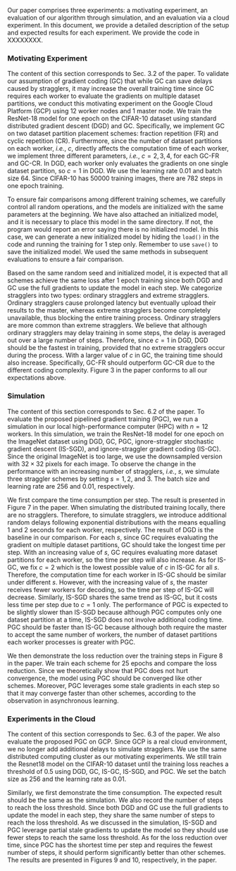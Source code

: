 Our paper comprises three experiments: a motivating experiment, an evaluation of our algorithm through simulation, and an evaluation via a cloud experiment. In this document, we provide a detailed description of the setup and expected results for each experiment. We provide the code in XXXXXXXX.

### Motivating Experiment

The content of this section corresponds to Sec. 3.2 of the paper. To validate our assumption of gradient coding (GC) that while GC can save delays caused by stragglers, it may increase the overall training time since GC requires each worker to evaluate the gradients on multiple dataset partitions, we conduct this motivating experiment on the Google Cloud Platform (GCP) using $12$ worker nodes and $1$ master node. We train the ResNet-18 model for one epoch on the CIFAR-10 dataset using standard distributed gradient descent (DGD) and GC. Specifically, we implement GC on two dataset partition placement schemes: fraction repetition (FR) and cyclic repetition (CR). Furthermore, since the number of dataset partitions on each worker, $\textit{i.e.}$, $c$, directly affects the computation time of each worker, we implement three different parameters, $\textit{i.e.}$, $c=2,3,4$, for each GC-FR and GC-CR. In DGD, each worker only evaluates the gradients on one single dataset partition, so $c=1$ in DGD. We use the learning rate $0.01$ and batch size $64$. Since CIFAR-10 has $50000$ training images, there are 782 steps in one epoch training.

To ensure fair comparisons among different training schemes, we carefully control all random operations, and the models are initialized with the same parameters at the beginning. We have also attached an initialized model, and it is necessary to place this model in the same directory. If not, the program would report an error saying there is no initialized model. In this case, we can generate a new initialized model by hiding the `load()` in the code and running the training for $1$ step only. Remember to use `save()` to save the initialized model. We used the same methods in subsequent evaluations to ensure a fair comparison.

Based on the same random seed and initialized model, it is expected that all schemes achieve the same loss after $1$ epoch training since both DGD and GC use the full gradients to update the model in each step. We categorize stragglers into two types: ordinary stragglers and extreme stragglers. Ordinary stragglers cause prolonged latency but eventually upload their results to the master, whereas extreme stragglers become completely unavailable, thus blocking the entire training process. Ordinary stragglers are more common than extreme stragglers. We believe that although ordinary stragglers may delay training in some steps, the delay is averaged out over a large number of steps. Therefore, since $c=1$ in DGD, DGD should be the fastest in training, provided that no extreme stragglers occur during the process. With a larger value of $c$ in GC, the training time should also increase. Specifically, GC-FR should outperform GC-CR due to the different coding complexity. Figure 3 in the paper conforms to all our expectations above. 

### Simulation

The content of this section corresponds to Sec. 6.2 of the paper. To evaluate the proposed pipelined gradient training (PGC), we run a simulation in our local high-performance computer (HPC) with $n=12$ workers. In this simulation, we train the ResNet-18 model for one epoch on the ImageNet dataset using DGD, GC, PGC, ignore-straggler stochastic gradient descent (IS-SGD), and ignore-straggler gradient coding (IS-GC). Since the original ImageNet is too large, we use the downsampled version with $32\times 32$ pixels for each image. To observe the change in the performance with an increasing number of stragglers, $\textit{i.e.}$, $s$, we simulate three straggler schemes by setting $s=1, 2$, and $3$. The batch size and learning rate are 256 and 0.01, respectively. 

We first compare the time consumption per step. The result is presented in Figure 7 in the paper. When simulating the distributed training locally, there are no stragglers. Therefore, to simulate stragglers, we introduce additional random delays following exponential distributions with the means equalling 1 and 2 seconds for each worker, respectively. The result of DGD is the baseline in our comparison. For each $s$, since GC requires evaluating the gradient on multiple dataset partitions, GC should take the longest time per step. With an increasing value of $s$, GC requires evaluating more dataset partitions for each worker, so the time per step will also increase. As for IS-GC, we fix $c=2$ which is the lowest possible value of $c$ in IS-GC for all $s$. Therefore, the computation time for each worker in IS-GC should be similar under different $s$. However, with the increasing value of $s$, the master receives fewer workers for decoding, so the time per step of IS-GC will decrease. Similarly, IS-SGD shares the same trend as IS-GC, but it costs less time per step due to $c=1$ only. The performance of PGC is expected to be slightly slower than IS-SGD because although PGC computes only one dataset partition at a time, IS-SGD does not involve additional coding time. PGC should be faster than IS-GC because although both require the master to accept the same number of workers, the number of dataset partitions each worker processes is greater with PGC.

We then demonstrate the loss reduction over the training steps in Figure 8 in the paper. We train each scheme for 25 epochs and compare the loss reduction. Since we theoretically show that PGC does not hurt convergence, the model using PGC should be converged like other schemes. Moreover, PGC leverages some stale gradients in each step so that it may converge faster than other schemes, according to the observation in asynchronous learning.

### Experiments in the Cloud

The content of this section corresponds to Sec. 6.3 of the paper. We also evaluate the proposed PGC on GCP. Since GCP is a real cloud environment, we no longer add additional delays to simulate stragglers. We use the same distributed computing cluster as our motivating experiments. We still train the Resnet18 model on the CIFAR-10 dataset until the training loss reaches a threshold of 0.5 using DGD, GC, IS-GC, IS-SGD, and PGC. We set the batch size as 256 and the learning rate as 0.01.

Similarly, we first demonstrate the time consumption. The expected result should be the same as the simulation. We also record the number of steps to reach the loss threshold. Since both DGD and GC use the full gradients to update the model in each step, they share the same number of steps to reach the loss threshold. As we discussed in the simulation, IS-SGD and PGC leverage partial stale gradients to update the model so they should use fewer steps to reach the same loss threshold.  As for the loss reduction over time, since PGC has the shortest time per step and requires the fewest number of steps, it should perform significantly better than other schemes. The results are presented in Figures 9 and 10, respectively, in the paper.

